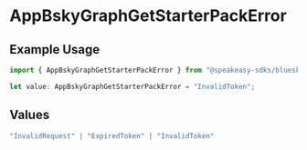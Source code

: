 # AppBskyGraphGetStarterPackError

## Example Usage

```typescript
import { AppBskyGraphGetStarterPackError } from "@speakeasy-sdks/bluesky/models/errors";

let value: AppBskyGraphGetStarterPackError = "InvalidToken";
```

## Values

```typescript
"InvalidRequest" | "ExpiredToken" | "InvalidToken"
```
